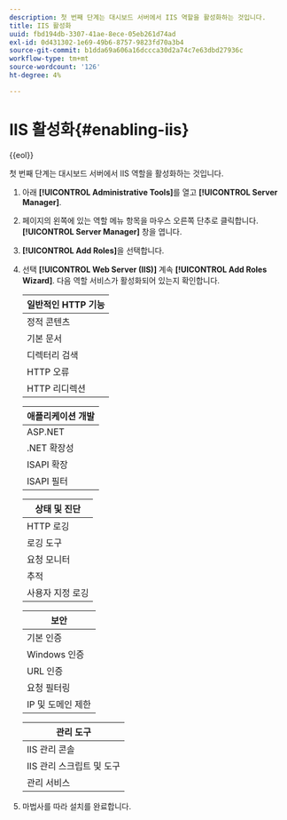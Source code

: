 ```yaml
---
description: 첫 번째 단계는 대시보드 서버에서 IIS 역할을 활성화하는 것입니다.
title: IIS 활성화
uuid: fbd194db-3307-41ae-8ece-05eb261d74ad
exl-id: 0d431302-1e69-49b6-8757-9823fd70a3b4
source-git-commit: b1dda69a606a16dccca30d2a74c7e63dbd27936c
workflow-type: tm+mt
source-wordcount: '126'
ht-degree: 4%

---
```


# IIS 활성화{#enabling-iis}

{{eol}}

첫 번째 단계는 대시보드 서버에서 IIS 역할을 활성화하는 것입니다.

1. 아래 **[!UICONTROL Administrative Tools]**&#x200B;를 열고 **[!UICONTROL Server Manager]**.
1. 페이지의 왼쪽에 있는 역할 메뉴 항목을 마우스 오른쪽 단추로 클릭합니다. **[!UICONTROL Server Manager]** 창을 엽니다.
1. **[!UICONTROL Add Roles]**&#x200B;을 선택합니다.
1. 선택 **[!UICONTROL Web Server (IIS)]** 계속 **[!UICONTROL Add Roles Wizard]**. 다음 역할 서비스가 활성화되어 있는지 확인합니다.

   | 일반적인 HTTP 기능 |
   |---|
   | 정적 콘텐츠 |
   | 기본 문서 |
   | 디렉터리 검색 |
   | HTTP 오류 |
   | HTTP 리디렉션 |

   | 애플리케이션 개발 |
   |---|
   | ASP.NET |
   | .NET 확장성 |
   | ISAPI 확장 |
   | ISAPI 필터 |

   | 상태 및 진단 |
   |---|
   | HTTP 로깅 |
   | 로깅 도구 |
   | 요청 모니터 |
   | 추적 |
   | 사용자 지정 로깅 |

   | 보안 |
   |---|
   | 기본 인증 |
   | Windows 인증 |
   | URL 인증 |
   | 요청 필터링 |
   | IP 및 도메인 제한 |

   | 관리 도구 |
   |---|
   | IIS 관리 콘솔 |
   | IIS 관리 스크립트 및 도구 |
   | 관리 서비스 |

1. 마법사를 따라 설치를 완료합니다.
